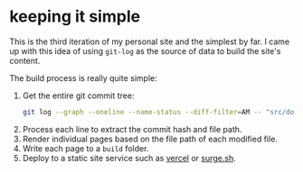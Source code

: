# keeping it simple

This is the third iteration of my personal site and the simplest by far. I came up with this idea of using `git-log` as the source of data to build the site's content.

The build process is really quite simple:
1. Get the entire git commit tree:
    ```bash
    git log --graph --oneline --name-status --diff-filter=AM -- "src/documents/"
    ```
2. Process each line to extract the commit hash and file path.
3. Render individual pages based on the file path of each modified file.
4. Write each page to a `build` folder.
5. Deploy to a static site service such as [vercel](https://vercel.com) or [surge.sh](https://surge.sh).
